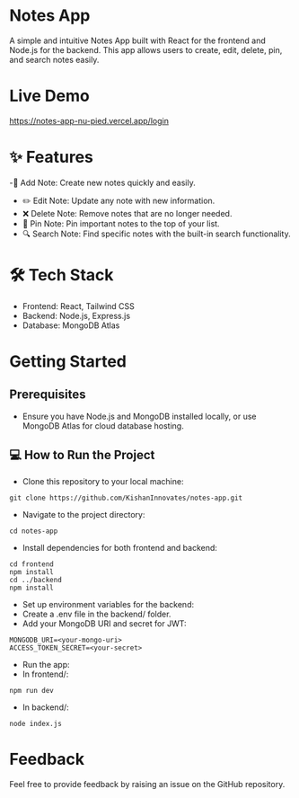 # Notes App
A simple and intuitive Notes App built with React for the frontend and Node.js for the backend. This app allows users to create, edit, delete, pin, and search notes easily.

# Live Demo
https://notes-app-nu-pied.vercel.app/login

# ✨ Features
-📝 Add Note: Create new notes quickly and easily. 
- ✏️ Edit Note: Update any note with new information.
- ❌ Delete Note: Remove notes that are no longer needed.
- 📌 Pin Note: Pin important notes to the top of your list.
- 🔍 Search Note: Find specific notes with the built-in search functionality.

# 🛠️ Tech Stack
- Frontend: React, Tailwind CSS
- Backend: Node.js, Express.js
- Database: MongoDB Atlas

# Getting Started
## Prerequisites
- Ensure you have Node.js and MongoDB installed locally, or use MongoDB Atlas for cloud database hosting.

## 💻 How to Run the Project
- Clone this repository to your local machine:
```
git clone https://github.com/KishanInnovates/notes-app.git

```
- Navigate to the project directory:
```
cd notes-app
```
- Install dependencies for both frontend and backend:
```
cd frontend
npm install
cd ../backend
npm install
```
- Set up environment variables for the backend:
- Create a .env file in the backend/ folder.
- Add your MongoDB URI and secret for JWT:
```
MONGODB_URI=<your-mongo-uri>
ACCESS_TOKEN_SECRET=<your-secret>
```
- Run the app:
- In frontend/:
```
npm run dev
```
- In backend/:
```
node index.js
```

# Feedback
Feel free to provide feedback by raising an issue on the GitHub repository.
